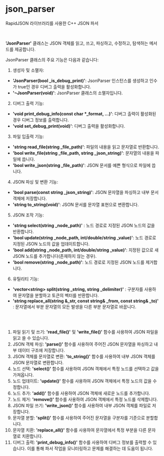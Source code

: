 # json_parser
RapidJSON 라이브러리를 사용한 C++ JSON 파서

<br/>

__'JsonParser'__ 클래스는 JSON 객체를 읽고, 쓰고, 파싱하고, 수정하고, 탐색하는 메서드를 제공합니다.

JsonParser 클래스의 주요 기능은 다음과 같습니다:

1. 생성자 및 소멸자:
- __'JsonParser(bool \_is_debug_print)'__: JsonParser 인스턴스를 생성하고 인수가 true인 경우 디버그 출력을 활성화합니다.
- __'~JsonParser(void)'__: JsonParser 클래스의 소멸자입니다.

2. 디버그 출력 기능:
- __'void print_debug_info(const char \*\_format, ...)'__: 디버그 출력이 활성화된 경우 디버그 정보를 출력합니다.
- __'void set_debug_print(void)'__: 디버그 출력을 활성화합니다.

3. 파일 입출력 기능:
- __'string read_file(string \_file_path)'__: 파일의 내용을 읽고 문자열로 반환합니다.
- __'bool write_file(string \_file_path, string \_json_string)'__: 문자열의 내용을 파일에 씁니다.
- __'bool write_json(string \_file_path)'__: JSON 문서를 예쁜 형식으로 파일에 씁니다.

4. JSON 파싱 및 변환 기능:
- __'bool parse(const string \_json_string)'__: JSON 문자열을 파싱하고 내부 문서 객체에 저장합니다.
- __'string to_string(void)'__: JSON 문서를 문자열 표현으로 변환합니다.
5. JSON 조작 기능:
- __'string select(string \_node_path)'__ : 노드 경로로 지정된 JSON 노드의 값을 반환합니다.
- __'bool update(string \_node_path, int/double/string \_value)'__: 노드 경로로 지정된 JSON 노드의 값을 업데이트합니다.
- __'bool add(string \_node_path, int/double/string \_value)'__: 지정된 값으로 새 JSON 노드를 추가합니다(존재하지 않는 경우).
- __'bool remove(string \_node_path)'__: 노드 경로로 지정된 JSON 노드를 제거합니다.
6. 유틸리티 기능:
- __'vector\<string> split(string \_string, string \_delimiter)'__ : 구분자를 사용하여 문자열을 분할하고 토큰의 벡터를 반환합니다.
- __'string replace_all(string &\_str, const string& \_from, const string& \_to)'__ : 문자열에서 부분 문자열의 모든 발생을 다른 부분 문자열로 바꿉니다.

<br/>

<br/>

1. 파일 읽기 및 쓰기: __'read_file()'__ 및 __'write_file()'__ 함수를 사용하여 JSON 파일을 읽고 쓸 수 있습니다.
2. JSON 객체 파싱: __'parse()'__ 함수를 사용하여 주어진 JSON 문자열을 파싱하고 내부 데이터 구조에 저장합니다.
3. JSON 객체를 문자열로 변환: __'to_string()'__ 함수를 사용하여 내부 JSON 객체를 JSON 문자열로 변환합니다.
4. 노드 선택: __'select()'__ 함수를 사용하여 JSON 객체에서 특정 노드를 선택하고 값을 가져옵니다.
5. 노드 업데이트: __'update()'__ 함수를 사용하여 JSON 객체에서 특정 노드의 값을 수정합니다.
6. 노드 추가: __'add()'__ 함수를 사용하여 JSON 객체에 새로운 노드를 추가합니다.
7. 노드 제거: __'remove()'__ 함수를 사용하여 JSON 객체에서 특정 노드를 삭제합니다.
8. JSON 파일 쓰기: __'write_json()'__ 함수를 사용하여 내부 JSON 객체를 파일로 저장합니다.
9. 문자열 분할: __'split()'__ 함수를 사용하여 주어진 문자열을 구분자를 기준으로 분할합니다.
10. 문자열 치환: __'replace_all()'__ 함수를 사용하여 문자열에서 특정 부분을 다른 문자열로 치환합니다.
11. 디버그 출력: __'print_debug_info()'__ 함수를 사용하여 디버그 정보를 출력할 수 있습니다. 이를 통해 파서 작업을 모니터링하고 문제를 해결하는 데 도움이 됩니다.
